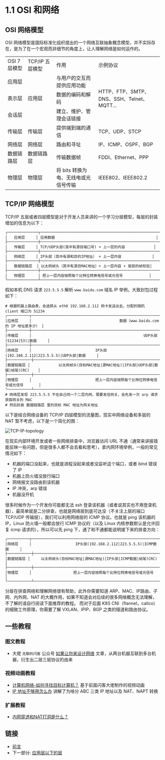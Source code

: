# 1.1 OSI 和网络

## OSI 网络模型

OSI 网络模型是国际标准化组织提出的一个网络互联抽象概念模型，并不实际存在，是为了在一个宏观而非细节的角度上，让人理解网络是如何运作的。

<table>
    <tr>
        <td>OSI 7层模型</td>
        <td>TCP/IP 五层模型</td>
        <td>作用</td>
        <td>示例协议</td>
    </tr>
    <tr>
        <td>应用层</td>
        <td rowspan="3">应用层</td>
        <td>与用户的交互而提供应用功能</td>
        <td rowspan="3">HTTP、FTP、SMTP、DNS、SSH、Telnet、MQTT...</td>
    </tr>
    <tr>
        <td>表示层</td>
        <td>数据的编码和解码</td>
    </tr>
    <tr>
        <td>会话层</td>
        <td>建立、维护、管理会话链接</td>
    </tr>
    <tr>
        <td>传输层</td>
        <td>传输层</td>
        <td>提供端到端的通信</td>
        <td>TCP、UDP、STCP</td>
    </tr>
    <tr>
        <td>网络层</td>
        <td>网络层</td>
        <td>路由和寻址</td>
        <td>IP、ICMP、OSPF、BGP</td>
    </tr>
    <tr>
        <td>数据链路层</td>
        <td>数据链路层</td>
        <td>传输数据帧</td>
        <td>FDDI、Ethernet、PPP</td>
    </tr>
    <tr>
        <td>物理层</td>
        <td>物理层</td>
        <td>将 bits 转换为电、无线电或光信号传输</td>
        <td>IEEE802、IEEE802.2</td>
    </tr>
</table>

## TCP/IP 网络模型

TCP/IP 五层或者四层模型是对于开发人员来讲的一个学习分层模型，每层的封装增加的信息为以下：

```
╭──────────────┬──────────────────────────────────────────────────────╮
│   应用层     │ 应用数据                                              │
├──────────────┼──────────────────────────────────────────────────────┤
│   传输层     │ TCP/UDP头部(其中有源目端口号) + 上一层的内容             │
├──────────────┼──────────────────────────────────────────────────────┤
│   网络层     │ IP头部（其中有源和目的IP地址） + 上一层内容              │
├──────────────┼──────────────────────────────────────────────────────┤
│   数据链路层  │ 以太网帧头（其中有源目MAC地址）+ 上一层内容 + 尾部的帧校验│
├──────────────┼──────────────────────────────────────────────────────┤
│   物理层      │ 把上一层内容按照每个比特位转换电信号或光信号            │
╰──────────────┴──────────────────────────────────────────────────────╯

```

假如本机 DNS 请求 `223.5.5.5` 解析 `www.baidu.com` 域名 IP 举例，大致封包过程如下：

```
# 根据机器上路由表，会选择从 eth0 192.168.2.112 网卡发送出去，分配的随机 client 端口为 51234 
╭──────────┬──────────────────────────────────────────────────────────────────────────────╮
│应用层     │                                        数据（www.baidu.com 的 IP 地址是多少） │
├──────────┼──────────────────────────────────────────────────────────────────────────────┤
│传输层     │                                                   UDP头部(51234|53)|数据     │
├──────────┼─────────────────────────────────────────────────────────────────────────────┤
│网络层     │                             IP头部(192.168.2.112|223.5.5.5)|UDP头部|数据     │
├───────────┼────────────────────────────────────────────────────────────────────────────┤
│数据链路层 │             以太网帧头(目标MAC地址|源MAC地址)|IP头部|UDP头部|数据|帧尾(CRC)    │
├───────────┼────────────────────────────────────────────────────────────────────────────┤
│物理层     │                             把上一层内容按照每个比特位转换电信号或光信号       │
╰───────────┴────────────────────────────────────────────────────────────────────────────╯
# 网络层发现 223.5.5.5 不在自己同一个二层内网，需要发往网关，会先发一次 arp 请求获取网关的 MAC
# 然后封装 数据链路层 里的目标 MAC 地址为网关地址
```

以下是结合网络设备的 TCP/IP 四层模型的流量图，现实中网络设备和多层的 NAT 暂不考虑，以下是一个简化的图：

![TCP-IP-topology](../images/TCP-IP-topology.png)

在现实内部环境开发或者一些网络排查中，浏览器访问 URL 不通（通常来讲报错能反映一些问题，但是很多人都不会去看和思考），拿内网环境举例，一般的常见情况如下：
- 机器的端口没起来，也就是进程没起来或者没监听这个端口，或者 bind 错误了 IP
- 机器上防火墙没放行端口
- 网络报文没路由到该机器
- IP 冲突，arp 错误
- 机器没开机

很多时候作为一个开发你可能都无法 ssh 登录该机器（或者说其实也不用登录机器），最简单就是二分排查，也就是网络层到底可达没（不关注上层的端口 TCP/UDP 传输层），我们可以利用网络层的 ICMP 协议。也就是 ping 该机器的 IP，Linux 防火墙一般都会放行 ICMP 协议的（以及 Linux 内核参数默认是允许回复 icmp 请求的），所以可以先 ping 下，通了和不通都能说明接下来的排查方向：

```
╭──────────┬─────────────────────────────────────────────────────────────────╮
│网络层     │                    IP头部(192.168.2.112|223.5.5.5)|ICMP数据     │
├───────────┼────────────────────────────────────────────────────────────────┤
│数据链路层 │     以太网帧头(目标MAC地址|源MAC地址)|IP头部|ICMP数据|帧尾(CRC)    │
├───────────┼────────────────────────────────────────────────────────────────┤
│物理层     │                   把上一层内容按照每个比特位转换电信号或光信号     │
╰───────────┴────────────────────────────────────────────────────────────────╯
```

分层在排查网络和理解网络很有帮助，此外你需要知道 ARP、MAC、IP路由、子网、内外网、NAT 的大概作用，如果不知道会对后续的很多网络概念无法理解，不了解的请自行阅读下面推荐的教程。
而对于后面 K8S CNI（flannel，calico）的细致工作原理，你需要了解 VXLAN、IPIP、BGP 之类的隧道和路由协议。

## 一些教程

### 图文教程

- 大佬 `无聊的闪客` 公众号 [如果让你来设计网络](https://mp.weixin.qq.com/s/jiPMUk6zUdOY6eKxAjNDbQ) 文章，从两台机器互联到多台机器，衍生出二层三层协议的由来

### 视频动画教程

- [计算机网络-如何寻找目标计算机？](https://www.bilibili.com/video/BV1ho4y1j7qd/) 基于前面闪客大佬制作的视频动画
- [IP 地址不够用怎么办](https://www.bilibili.com/video/BV1Hu411W7T7) 讲解了为啥分 ABC 三类 IP 地址以及 NAT、NAPT 转换

### 扩展教程

- [内网穿透和NAT打洞是什么？](https://www.bilibili.com/video/BV19W4y1X7mV)

## 链接

- [前言](preface.md)
- 下一部分: [应用层以下的层](01.02.md)
